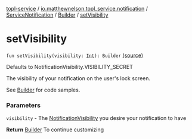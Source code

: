 [topl-service](../../../index.md) / [io.matthewnelson.topl_service.notification](../../index.md) / [ServiceNotification](../index.md) / [Builder](index.md) / [setVisibility](./set-visibility.md)

# setVisibility

`fun setVisibility(visibility: `[`Int`](https://kotlinlang.org/api/latest/jvm/stdlib/kotlin/-int/index.html)`): Builder` [(source)](https://github.com/05nelsonm/TorOnionProxyLibrary-Android/blob/master/topl-service/src/main/java/io/matthewnelson/topl_service/notification/ServiceNotification.kt#L318)

Defaults to NotificationVisibility.VISIBILITY_SECRET

The visibility of your notification on the user's lock screen.

See [Builder](index.md) for code samples.

### Parameters

`visibility` - The [NotificationVisibility](#) you desire your notification to have

**Return**
[Builder](index.md) To continue customizing

